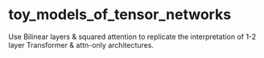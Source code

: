 # toy_models_of_tensor_networks
Use Bilinear layers &amp; squared attention to replicate the interpretation of 1-2 layer Transformer &amp; attn-only architectures.
